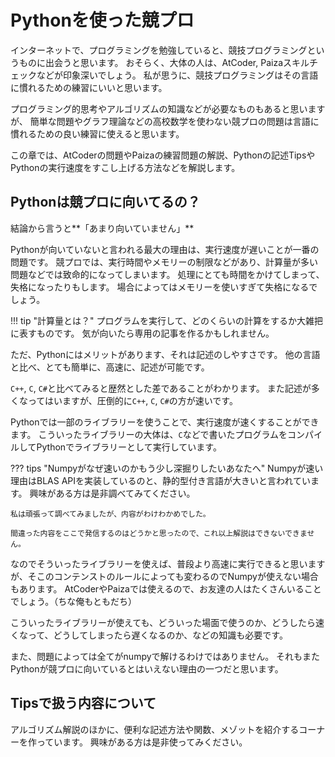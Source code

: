 # Pythonを使った競プロ

インターネットで、プログラミングを勉強していると、競技プログラミングというものに出会うと思います。
おそらく、大体の人は、AtCoder, Paizaスキルチェックなどが印象深いでしょう。
私が思うに、競技プログラミングはその言語に慣れるための練習にいいと思います。

プログラミング的思考やアルゴリズムの知識などが必要なものもあると思いますが、
簡単な問題やグラフ理論などの高校数学を使わない競プロの問題は言語に慣れるための良い練習に使えると思います。

この章では、AtCoderの問題やPaizaの練習問題の解説、Pythonの記述TipsやPythonの実行速度をすこし上げる方法などを解説します。

## Pythonは競プロに向いてるの？

結論から言うと**「あまり向いていません」**

Pythonが向いていないと言われる最大の理由は、実行速度が遅いことが一番の問題です。
競プロでは、実行時間やメモリーの制限などがあり、計算量が多い問題などでは致命的になってしまいます。
処理にとても時間をかけてしまって、失格になったりもします。
場合によってはメモリーを使いすぎて失格になるでしょう。

!!! tip "計算量とは？"
    プログラムを実行して、どのくらいの計算をするか大雑把に表すものです。
    気が向いたら専用の記事を作るかもしれません。

ただ、Pythonにはメリットがあります、それは記述のしやすさです。
他の言語と比べ、とても簡単に、高速に、記述が可能です。

`C++`, `C`, `C#`と比べてみると歴然とした差であることがわかります。
また記述が多くなってはいますが、圧倒的に`C++`, `C`, `C#`の方が速いです。

Pythonでは一部のライブラリーを使うことで、実行速度が速くすることができます。
こういったライブラリーの大体は、`C`などで書いたプログラムをコンパイルしてPythonでライブラリーとして実行しています。

??? tips "Numpyがなぜ速いのかもう少し深掘りしたいあなたへ"
    Numpyが速い理由はBLAS APIを実装しているのと、静的型付き言語が大きいと言われています。
    興味がある方は是非調べてみてください。

    私は頑張って調べてみましたが、内容がわけわかめでした。

    間違った内容をここで発信するのはどうかと思ったので、これ以上解説はできないできません。

なのでそういったライブラリーを使えば、普段より高速に実行できると思いますが、そこのコンテンストのルールによっても変わるのでNumpyが使えない場合もあります。
AtCoderやPaizaでは使えるので、お友達の人はたくさんいることでしょう。（ちな俺もともだち）

こういったライブラリーが使えても、どういった場面で使うのか、どうしたら速くなって、どうしてしまったら遅くなるのか、などの知識も必要です。

また、問題によっては全てがnumpyで解けるわけではありません。
それもまたPythonが競プロに向いているとはいえない理由の一つだと思います。

## Tipsで扱う内容について

アルゴリズム解説のほかに、便利な記述方法や関数、メゾットを紹介するコーナーを作っています。
興味がある方は是非使ってみください。